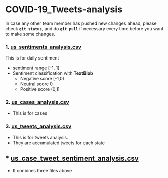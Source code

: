 # COVID-19_Tweets-analysis
In case any other team member has pushed new changes ahead, please check **`git status`**, and do **`git pull`** if necessary every time before you want to make some changes.

### 1. **[us_sentiments_analysis.csv](https://github.com/AllenSun7/COVID-19_Tweets-analysis/blob/master/src/us_sentiments_analysis.csv)**

This is for daily sentiment 
- sentiment range [-1, 1]
- Sentiment classification with **TextBlob**
    - Negative score [-1,0)
    - Neutral  score   0
    - Positive score (0,1]

### 2. **[us_cases_analysis.csv](https://github.com/AllenSun7/COVID-19_Tweets-analysis/blob/master/src/us_case_analysis.csv)**

- This is for cases

### 3. **[us_tweets_analysis.csv](https://github.com/AllenSun7/COVID-19_Tweets-analysis/blob/master/src/us_tweet_analysis.csv)**

- This is for tweets analysis.
- They are accumulated tweets for each state

## * **[us_case_tweet_sentiment_analysis.csv](https://github.com/AllenSun7/COVID-19_Tweets-analysis/blob/master/src/us_case_tweet_sentiment_analysis.csv)**
- It conbines three files above

